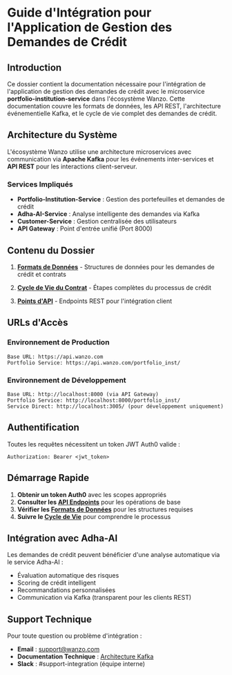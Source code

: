 # Guide d'Intégration pour l'Application de Gestion des Demandes de Crédit

## Introduction

Ce dossier contient la documentation nécessaire pour l'intégration de l'application de gestion des demandes de crédit avec le microservice **portfolio-institution-service** dans l'écosystème Wanzo. Cette documentation couvre les formats de données, les API REST, l'architecture événementielle Kafka, et le cycle de vie complet des demandes de crédit.

## Architecture du Système

L'écosystème Wanzo utilise une architecture microservices avec communication via **Apache Kafka** pour les événements inter-services et **API REST** pour les interactions client-serveur.

### Services Impliqués
- **Portfolio-Institution-Service** : Gestion des portefeuilles et demandes de crédit
- **Adha-AI-Service** : Analyse intelligente des demandes via Kafka
- **Customer-Service** : Gestion centralisée des utilisateurs
- **API Gateway** : Point d'entrée unifié (Port 8000)

## Contenu du Dossier

1. **[Formats de Données](./data-formats.md)** - Structures de données pour les demandes de crédit et contrats

2. **[Cycle de Vie du Contrat](./contract-lifecycle.md)** - Étapes complètes du processus de crédit

3. **[Points d'API](./api-endpoints.md)** - Endpoints REST pour l'intégration client

## URLs d'Accès

### Environnement de Production
```
Base URL: https://api.wanzo.com
Portfolio Service: https://api.wanzo.com/portfolio_inst/
```

### Environnement de Développement  
```
Base URL: http://localhost:8000 (via API Gateway)
Portfolio Service: http://localhost:8000/portfolio_inst/
Service Direct: http://localhost:3005/ (pour développement uniquement)
```

## Authentification

Toutes les requêtes nécessitent un token JWT Auth0 valide :
```
Authorization: Bearer <jwt_token>
```

## Démarrage Rapide

1. **Obtenir un token Auth0** avec les scopes appropriés
2. **Consulter les [API Endpoints](./api-endpoints.md)** pour les opérations de base
3. **Vérifier les [Formats de Données](./data-formats.md)** pour les structures requises
4. **Suivre le [Cycle de Vie](./contract-lifecycle.md)** pour comprendre le processus

## Intégration avec Adha-AI

Les demandes de crédit peuvent bénéficier d'une analyse automatique via le service Adha-AI :
- Évaluation automatique des risques
- Scoring de crédit intelligent  
- Recommandations personnalisées
- Communication via Kafka (transparent pour les clients REST)

## Support Technique

Pour toute question ou problème d'intégration :
- **Email** : support@wanzo.com
- **Documentation Technique** : [Architecture Kafka](../VERIFICATION_KAFKA_ARCHITECTURE.md)
- **Slack** : #support-integration (équipe interne)
